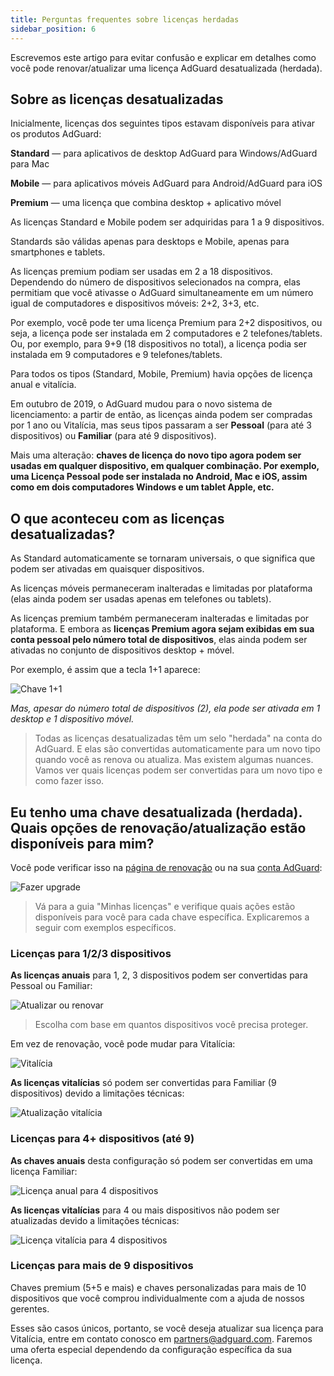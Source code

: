 ```yaml
---
title: Perguntas frequentes sobre licenças herdadas
sidebar_position: 6
---
```


Escrevemos este artigo para evitar confusão e explicar em detalhes como você pode renovar/atualizar uma licença AdGuard desatualizada (herdada).

## Sobre as licenças desatualizadas

Inicialmente, licenças dos seguintes tipos estavam disponíveis para ativar os produtos AdGuard:

**Standard** — para aplicativos de desktop AdGuard para Windows/AdGuard para Mac

**Mobile** — para aplicativos móveis AdGuard para Android/AdGuard para iOS

**Premium** — uma licença que combina desktop + aplicativo móvel

As licenças Standard e Mobile podem ser adquiridas para 1 a 9 dispositivos.

Standards são válidas apenas para desktops e Mobile, apenas para smartphones e tablets.

As licenças premium podiam ser usadas em 2 a 18 dispositivos. Dependendo do número de dispositivos selecionados na compra, elas permitiam que você ativasse o AdGuard simultaneamente em um número igual de computadores e dispositivos móveis: 2+2, 3+3, etc.

Por exemplo, você pode ter uma licença Premium para 2+2 dispositivos, ou seja, a licença pode ser instalada em 2 computadores e 2 telefones/tablets. Ou, por exemplo, para 9+9 (18 dispositivos no total), a licença podia ser instalada em 9 computadores e 9 telefones/tablets.

Para todos os tipos (Standard, Mobile, Premium) havia opções de licença anual e vitalícia.

Em outubro de 2019, o AdGuard mudou para o novo sistema de licenciamento: a partir de então, as licenças ainda podem ser compradas por 1 ano ou Vitalícia, mas seus tipos passaram a ser **Pessoal** (para até 3 dispositivos) ou **Familiar** (para até 9 dispositivos).

Mais uma alteração: **chaves de licença do novo tipo agora podem ser usadas em qualquer dispositivo, em qualquer combinação. Por exemplo, uma Licença Pessoal pode ser instalada no Android, Mac e iOS, assim como em dois computadores Windows e um tablet Apple, etc.**

## O que aconteceu com as licenças desatualizadas?

As Standard automaticamente se tornaram universais, o que significa que podem ser ativadas em quaisquer dispositivos.

As licenças móveis permaneceram inalteradas e limitadas por plataforma (elas ainda podem ser usadas apenas em telefones ou tablets).

As licenças premium também permaneceram inalteradas e limitadas por plataforma. E embora as **licenças Premium agora sejam exibidas em sua conta pessoal pelo número total de dispositivos**, elas ainda podem ser ativadas no conjunto de dispositivos desktop + móvel.

Por exemplo, é assim que a tecla 1+1 aparece:

![Chave 1+1](https://cdn.adtidy.org/public/Adguard/kb/newscreenshots/En/General/legacy-licenses/1.outdatedlicenses_en.png)

*Mas, apesar do número total de dispositivos (2), ela pode ser ativada em 1 desktop e 1 dispositivo móvel.*
> Todas as licenças desatualizadas têm um selo "herdada" na conta do AdGuard. E elas são convertidas automaticamente para um novo tipo quando você as renova ou atualiza. Mas existem algumas nuances. Vamos ver quais licenças podem ser convertidas para um novo tipo e como fazer isso.

## Eu tenho uma chave desatualizada (herdada). Quais opções de renovação/atualização estão disponíveis para mim?

Você pode verificar isso na [página de renovação](https://adguard.com/renew.html) ou na sua [conta AdGuard](https://my.adguard.com/main.html):

![Fazer upgrade](https://cdn.adtidy.org/public/Adguard/kb/newscreenshots/En/General/legacy-licenses/2.switch_en.png)
> Vá para a guia "Minhas licenças" e verifique quais ações estão disponíveis para você para cada chave específica. Explicaremos a seguir com exemplos específicos.

### Licenças para 1/2/3 dispositivos

**As licenças anuais** para 1, 2, 3 dispositivos podem ser convertidas para Pessoal ou Familiar:

![Atualizar ou renovar](https://cdn.adtidy.org/public/Adguard/kb/newscreenshots/En/General/legacy-licenses/3.yearly_en.png)
> Escolha com base em quantos dispositivos você precisa proteger.

Em vez de renovação, você pode mudar para Vitalícia:

![Vitalícia](https://cdn.adtidy.org/public/Adguard/kb/newscreenshots/En/General/legacy-licenses/4.lifetime_en.png)

**As licenças vitalícias** só podem ser convertidas para Familiar (9 dispositivos) devido a limitações técnicas:

![Atualização vitalícia](https://cdn.adtidy.org/public/Adguard/kb/newscreenshots/En/General/legacy-licenses/5.lifetimeupgrade_en.png)

### Licenças para 4+ dispositivos (até 9)

**As chaves anuais** desta configuração só podem ser convertidas em uma licença Familiar:

![Licença anual para 4 dispositivos](https://cdn.adtidy.org/public/Adguard/kb/newscreenshots/En/General/legacy-licenses/6.yearly4+devices_en.png)

**As licenças vitalícias** para 4 ou mais dispositivos não podem ser atualizadas devido a limitações técnicas:

![Licença vitalícia para 4 dispositivos](https://cdn.adtidy.org/public/Adguard/kb/newscreenshots/En/General/legacy-licenses/7.lifetime4+devices_en.png)

### Licenças para mais de 9 dispositivos

Chaves premium (5+5 e mais) e chaves personalizadas para mais de 10 dispositivos que você comprou individualmente com a ajuda de nossos gerentes.

Esses são casos únicos, portanto, se você deseja atualizar sua licença para Vitalícia, entre em contato conosco em partners@adguard.com. Faremos uma oferta especial dependendo da configuração específica da sua licença.
